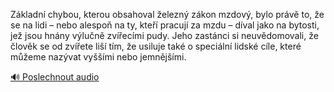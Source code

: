 
Základní chybou, kterou obsahoval železný zákon mzdový, bylo právě to, že se na lidi – nebo alespoň na ty, kteří pracují za mzdu – díval jako na bytosti, jež jsou hnány výlučně zvířecími pudy. Jeho zastánci si neuvědomovali, že člověk se od zvířete liší tím, že usiluje také o speciální lidské cíle, které můžeme nazývat vyššími nebo jemnějšími.

[🔊 Poslechnout audio](/data/7-paragraphs/audio/chapter_132/para_006-Zkladn-chybou-kterou-obsahoval-elezn-zkon-mz.mp3)
